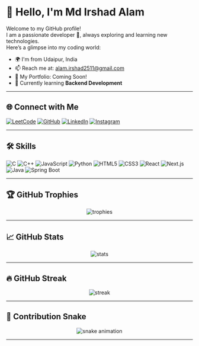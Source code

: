 # 👋 Hello, I'm Md Irshad Alam

Welcome to my GitHub profile!  
I am a passionate developer 🚀, always exploring and learning new technologies.  
Here’s a glimpse into my coding world:

- 🌍 I'm from Udaipur, India
- 📫 Reach me at: [alam.irshad2511@gmail.com](mailto:alam.irshad2511@gmail.com)
- 🚀 My Portfolio: Coming Soon!
- 🌱 Currently learning **Backend Development**

---

## 🌐 Connect with Me
[![LeetCode](https://img.shields.io/badge/LeetCode-FFA116?style=for-the-badge&logo=leetcode&logoColor=black)](https://leetcode.com/u/5bKXyW6obM/)
[![GitHub](https://img.shields.io/badge/GitHub-181717?style=for-the-badge&logo=github&logoColor=white)](https://github.com/IrshadAlam02)
[![LinkedIn](https://img.shields.io/badge/LinkedIn-0077B5?style=for-the-badge&logo=linkedin&logoColor=white)](https://www.linkedin.com/in/irshad-alam7234)
[![Instagram](https://img.shields.io/badge/Instagram-E4405F?style=for-the-badge&logo=instagram&logoColor=white)](https://instagram.com/shadshekih64)

---

## 🛠️ Skills
![C](https://img.shields.io/badge/C-00599C?style=for-the-badge&logo=c&logoColor=white)
![C++](https://img.shields.io/badge/C++-00599C?style=for-the-badge&logo=cplusplus&logoColor=white)
![JavaScript](https://img.shields.io/badge/JavaScript-F7DF1E?style=for-the-badge&logo=javascript&logoColor=black)
![Python](https://img.shields.io/badge/Python-3776AB?style=for-the-badge&logo=python&logoColor=white)
![HTML5](https://img.shields.io/badge/HTML5-E34F26?style=for-the-badge&logo=html5&logoColor=white)
![CSS3](https://img.shields.io/badge/CSS3-1572B6?style=for-the-badge&logo=css3&logoColor=white)
![React](https://img.shields.io/badge/React-20232A?style=for-the-badge&logo=react&logoColor=61DAFB)
![Next.js](https://img.shields.io/badge/Next.js-000000?style=for-the-badge&logo=nextdotjs&logoColor=white)
![Java](https://img.shields.io/badge/Java-ED8B00?style=for-the-badge&logo=openjdk&logoColor=white)
![Spring Boot](https://img.shields.io/badge/Spring%20Boot-6DB33F?style=for-the-badge&logo=springboot&logoColor=white)



---

## 🏆 GitHub Trophies
<p align="center">
  <img src="https://github-profile-trophy.vercel.app/?username=IrshadAlam02&theme=onedark&no-frame=true&no-bg=true&margin-w=4" alt="trophies" />
</p>

---

## 📈 GitHub Stats
<p align="center">
  <img src="https://github-readme-stats.vercel.app/api?username=IrshadAlam02&show_icons=true&theme=radical" alt="stats" />
</p>

---

## 🔥 GitHub Streak
<p align="center">
  <img src="https://streak-stats.demolab.com?user=IrshadAlam02&theme=radical&hide_border=true" alt="streak" />
</p>

---

## 🐍 Contribution Snake
<p align="center">
  <img src="https://raw.githubusercontent.com/IrshadAlam02/IrshadAlam02/output/github-contribution-grid-snake.svg" alt="snake animation" />
</p>

---

